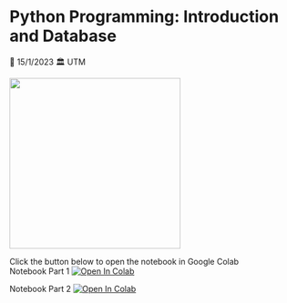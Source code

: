 # Python Programming: Introduction and Database

📅 15/1/2023
🏛️ UTM

<img src=https://github.com/Farahain/python_intro/blob/main/PosterPythonUtm.jpeg width="300">



Click the button below to open the notebook in Google Colab <br>
Notebook Part 1 [![Open In Colab](https://colab.research.google.com/assets/colab-badge.svg)](https://colab.research.google.com/github/Farahain/PythonIntro/blob/main/Python_Intro_Part1.ipynb)

Notebook Part 2 [![Open In Colab](https://colab.research.google.com/assets/colab-badge.svg)](https://colab.research.google.com/github/Farahain/PythonIntro/blob/main/Python_Intro_Part2.ipynb)
